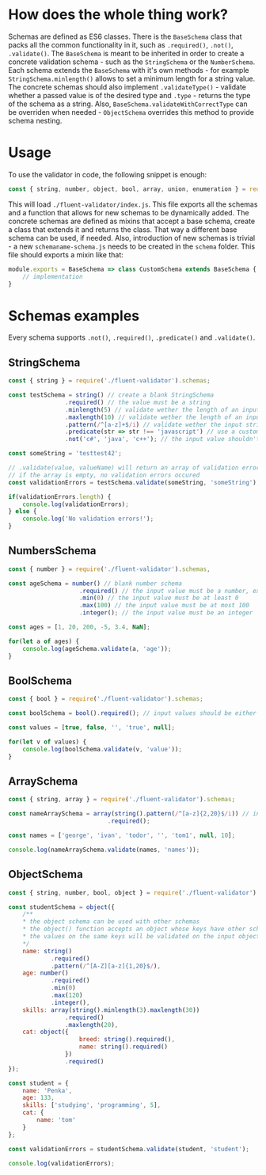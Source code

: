 # How does the whole thing work?

Schemas are defined as ES6 classes. There is the `BaseSchema` class that packs all the common functionality in it, such as `.required()`, 
`.not()`, `.validate()`. The `BaseSchema` is meant to be inherited in order to create a concrete validation schema - such as the `StringSchema` or the `NumberSchema`.
Each schema extends the `BaseSchema` with it's own methods - for example `StringSchema.minlength()` allows to set a minimum length for a string value.
The concrete schemas should also implement `.validateType()` - validate whether a passed value is of the desired type and `.type` - returns the type of the schema as a string.
Also, `BaseSchema.validateWithCorrectType` can be overriden when needed - `ObjectSchema` overrides this method to provide schema nesting.

# Usage
To use the validator in code, the following snippet is enough:

```js
const { string, number, object, bool, array, union, enumeration } = require('./fluent-validator');
```

This will load `./fluent-validator/index.js`. This file exports all the schemas and a function that allows for new schemas to be dynamically added.
The concrete schemas are defined as mixins that accept a base schema, create a class that extends it and returns the class. That way a different base schema can be used, if needed.
Also, introduction of new schemas is trivial - a new `schemaname-schema.js` needs to be created in the `schema` folder. This file should exports a mixin like that:

```js
module.exports = BaseSchema => class CustomSchema extends BaseSchema {
    // implementation
}
```

# Schemas examples

Every schema supports `.not()`, `.required()`, `.predicate()` and `.validate()`.

## StringSchema

```js
const { string } = require('./fluent-validator').schemas;

const testSchema = string() // create a blank StringSchema
                .required() // the value must be a string
                .minlength(5) // validate wether the length of an input string is at least 5
                .maxlength(10) // validate wether the length of an input string is at most 10
                .pattern(/^[a-z]+$/i) // validate wether the input string matches a regular expression
                .predicate(str => str !== 'javascript') // use a custom function to validate an input string
                .not('c#', 'java', 'c++'); // the input value shouldn't be one of the passed values

const someString = 'testtest42';

// .validate(value, valueName) will return an array of validation errors
// if the array is empty, no validation errors occured
const validationErrors = testSchema.validate(someString, 'someString');

if(validationErrors.length) {
    console.log(validationErrors);
} else {
    console.log('No validation errors!');
}
```

## NumbersSchema

```js
const { number } = require('./fluent-validator').schemas,

const ageSchema = number() // blank number schema
                    .required() // the input value must be a number, excluding NaN and Infinity
                    .min(0) // the input value must be at least 0
                    .max(100) // the input value must be at most 100
                    .integer(); // the input value must be an integer

const ages = [1, 20, 200, -5, 3.4, NaN];

for(let a of ages) {
    console.log(ageSchema.validate(a, 'age'));
}
```

## BoolSchema

```js
const { bool } = require('./fluent-validator').schemas;

const boolSchema = bool().required(); // input values should be either true or false

const values = [true, false, '', 'true', null];

for(let v of values) {
    console.log(boolSchema.validate(v, 'value'));
}
```

## ArraySchema

```js
const { string, array } = require('./fluent-validator').schemas;

const nameArraySchema = array(string().pattern(/^[a-z]{2,20}$/i)) // input array should contain strictly strings that match the regular expression
                            .required();

const names = ['george', 'ivan', 'todor', '', 'tom1', null, 10];

console.log(nameArraySchema.validate(names, 'names'));
```

## ObjectSchema

```js
const { string, number, bool, object } = require('./fluent-validator').schemas;

const studentSchema = object({
    /**
    * the object schema can be used with other schemas
    * the object() function accepts an object whose keys have other schemas as values
    * the values on the same keys will be validated on the input objects
    */
    name: string()
            .required()
            .pattern(/^[A-Z][a-z]{1,20}$/),
    age: number()
            .required()
            .min(0)
            .max(120)
            .integer(),
    skills: array(string().minlength(3).maxlength(30))
                .required()
                .maxlength(20),
    cat: object({
                    breed: string().required(),
                    name: string().required()
                })
                .required()
});

const student = {
    name: 'Penka',
    age: 133,
    skills: ['studying', 'programming', 5],
    cat: {
        name: 'tom'
    }
};

const validationErrors = studentSchema.validate(student, 'student');

console.log(validationErrors);
```